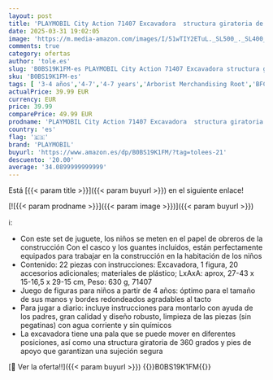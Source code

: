 ```yaml
---
layout: post
title: 'PLAYMOBIL City Action 71407 Excavadora  structura giratoria de 360 Grados y Patas de Soporte  Juguete para niños a Partir de 4 años'
date: 2025-03-31 19:02:05
image: 'https://m.media-amazon.com/images/I/51wTIY2ETuL._SL500_._SL400_.jpg'
comments: true
category: ofertas
author: 'tole.es'
slug: 'B0BS19K1FM-es PLAYMOBIL City Action 71407 Excavadora structura giratoria...'
sku: 'B0BS19K1FM-es'
tags: [ '3-4 años','4-7','4-7 years','Arborist Merchandising Root','BFCM','Conjuntos de figuras de juguete','Exclusives','Juguetes','Juguetes y juegos','Muñecos y figuras','Selección de 4 a 7 años','Self Service','Special Features Stores','b6d17eda-2c26-45ed-a098-453a9f96e839_0','b6d17eda-2c26-45ed-a098-453a9f96e839_1801','b6d17eda-2c26-45ed-a098-453a9f96e839_2501','b6d17eda-2c26-45ed-a098-453a9f96e839_3001','b6d17eda-2c26-45ed-a098-453a9f96e839_5501','b6d17eda-2c26-45ed-a098-453a9f96e839_6801','b6d17eda-2c26-45ed-a098-453a9f96e839_901','b6d17eda-2c26-45ed-a098-453a9f96e839_9701','playmobil','🇪🇸', ]
actualPrice: 39.99 EUR
currency: EUR
price: 39.99
comparePrice: 49.99 EUR
prodname: 'PLAYMOBIL City Action 71407 Excavadora  structura giratoria de 360 Grados y Patas de Soporte  Juguete para niños a Partir de 4 años'
country: 'es'
flag: '🇪🇸'
brand: 'PLAYMOBIL'
buyurl: 'https://www.amazon.es/dp/B0BS19K1FM/?tag=tolees-21'
descuento: '20.00'
average: '34.0899999999999'
---
```


Está [{{< param title >}}]({{< param buyurl >}}) en el siguiente enlace!

[![{{< param prodname >}}]({{< param image >}})]({{< param buyurl >}})

ℹ️:

- Con este set de juguete, los niños se meten en el papel de obreros de la construcción Con el casco y los guantes incluidos, están perfectamente equipados para trabajar en la construcción en la habitación de los niños
- Contenido: 22 piezas con instrucciones: Excavadora, 1 figura, 20 accesorios adicionales; materiales de plástico; LxAxA: aprox, 27-43 x 15-16,5 x 29-15 cm, Peso: 630 g, 71407
- Juego de figuras para niños a partir de 4 años: óptimo para el tamaño de sus manos y bordes redondeados agradables al tacto
- Para jugar a diario: incluye instrucciones para montarlo con ayuda de los padres, gran calidad y diseño robusto, limpieza de las piezas (sin pegatinas) con agua corriente y sin químicos
- La excavadora tiene una pala que se puede mover en diferentes posiciones, así como una structura giratoria de 360 grados y pies de apoyo que garantizan una sujeción segura

[🛒 Ver la oferta!!]({{< param buyurl >}})
{{<world>}}B0BS19K1FM{{</world>}}
